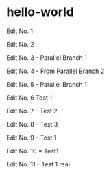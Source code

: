 # hello-world

Edit No. 1

Edit No. 2

Edit No. 3 - Parallel Branch 1

Edit No. 4 - From Parallel Branch 2

Edit No. 5 - Parallel Branch 1

Edit No. 6 Test 1

Edit No. 7 - Test 2

Edit No. 8 - Test 3

Edit No. 9 - Test 1

Edit No. 10 = Test1

Edit No. 11 - Test 1 real
